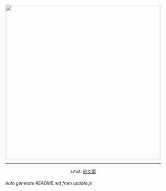 
<p align="center">
  <img width="500" src="https://nekos.best/api/v2/neko/0197.png">
  <hr/>
  <center>
    artist: <a href="https://www.pixiv.net/en/artworks/78594095">砂々雨</a>
  </center>
</p>


###### Auto generate README.md from update.js

